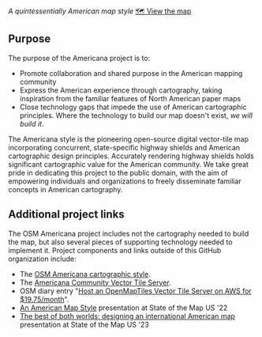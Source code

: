 _A quintessentially American map style_ [🗺 View the map](https://zelonewolf.github.io/openstreetmap-americana/)
## Purpose
The purpose of the Americana project is to:

- Promote collaboration and shared purpose in the American mapping community
- Express the American experience through cartography, taking inspiration from the familiar features of North American paper maps
- Close technology gaps that impede the use of American cartographic principles. Where the technology to build our map doesn't exist, _we will build it_.

The Americana style is the pioneering open-source digital vector-tile map incorporating concurrent, state-specific highway shields and American cartographic design principles. Accurately rendering highway shields holds significant cartographic value for the American community. We take great pride in dedicating this project to the public domain, with the aim of empowering individuals and organizations to freely disseminate familiar concepts in American cartography.

## Additional project links

The OSM Americana project includes not the cartography needed to build the map, but also several pieces of supporting technology needed to implement it. Project components and links outside of this GitHub organization include:
* The [OSM Americana cartographic style](https://github.com/ZeLonewolf/openstreetmap-americana).
* The [Americana Community Vector Tile Server](https://tile.ourmap.us/).
* OSM diary entry "[Host an OpenMapTiles Vector Tile Server on AWS for $19.75/month](https://www.openstreetmap.org/user/ZeLonewolf/diary/401697)".
* [An American Map Style](https://www.youtube.com/watch?v=4T8FxOPlqXA&t=4s) presentation at State of the Map US '22
* [The best of both worlds: designing an international American map](https://wiki.openstreetmap.org/wiki/File:The_best_of_both_worlds.pdf) presentation at State of the Map US '23
